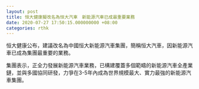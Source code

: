 ```yaml
---
layout: post
title: 恒大健康擬改名為恒大汽車　新能源汽車已成最重要業務
date: 2020-07-27 17:50:15.000000000 +08:00
categories: rthk
---
```


恒大健康公布，建議改名為中國恒大新能源汽車集團，簡稱恒大汽車，因新能源汽車已成為集團最重要的業務。

集團表示，正全力發展新能源汽車業務，已構建覆蓋多個範疇的新能源汽車全產業鏈，並與多國協同研發，力爭在3-5年內成為世界規模最大、實力最強的新能源汽車集團。
